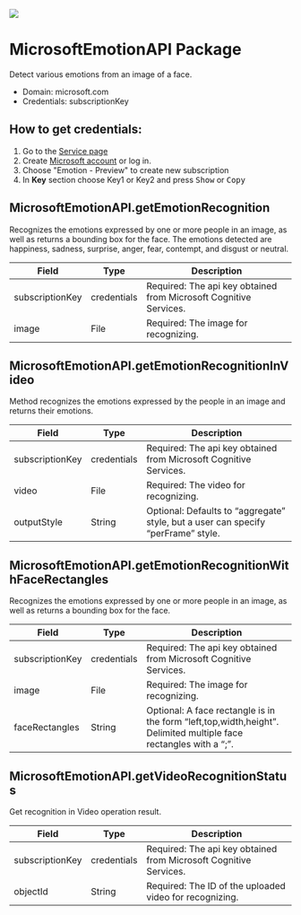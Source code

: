 [![](https://scdn.rapidapi.com/RapidAPI_banner.png)](https://rapidapi.com/package/MicrosoftEmotionAPI/functions?utm_source=RapidAPIGitHub_MicrosoftEmotionFunctions&utm_medium=button&utm_content=RapidAPI_GitHub)


# MicrosoftEmotionAPI Package
Detect various emotions from an image of a face. 
* Domain: microsoft.com
* Credentials: subscriptionKey

## How to get credentials: 
 1. Go to the [Service page](https://www.microsoft.com/cognitive-services/en-us/computer-vision-api)
 2. Create [Microsoft account](https://www.microsoft.com/cognitive-services/en-US/subscriptions) or log in. 
 3. Choose "Emotion - Preview" to create new subscription
 4. In **Key** section choose Key1 or Key2 and press <kbd>Show</kbd> or  <kbd>Copy</kbd>

## MicrosoftEmotionAPI.getEmotionRecognition
Recognizes the emotions expressed by one or more people in an image, as well as returns a bounding box for the face. The emotions detected are happiness, sadness, surprise, anger, fear, contempt, and disgust or neutral. 

| Field          | Type       | Description
|----------------|------------|----------
| subscriptionKey| credentials| Required: The api key obtained from Microsoft Cognitive Services.
| image          | File       | Required: The image for recognizing.

## MicrosoftEmotionAPI.getEmotionRecognitionInVideo
Method recognizes the emotions expressed by the people in an image and returns their emotions.

| Field          | Type       | Description
|----------------|------------|----------
| subscriptionKey| credentials| Required: The api key obtained from Microsoft Cognitive Services.
| video          | File       | Required: The video for recognizing.
| outputStyle    | String     | Optional: Defaults to “aggregate” style, but a user can specify “perFrame” style.

## MicrosoftEmotionAPI.getEmotionRecognitionWithFaceRectangles
Recognizes the emotions expressed by one or more people in an image, as well as returns a bounding box for the face.

| Field          | Type       | Description
|----------------|------------|----------
| subscriptionKey| credentials| Required: The api key obtained from Microsoft Cognitive Services.
| image          | File       | Required: The image for recognizing.
| faceRectangles | String     | Optional: A face rectangle is in the form “left,top,width,height”. Delimited multiple face rectangles with a “;”.

## MicrosoftEmotionAPI.getVideoRecognitionStatus
Get recognition in Video operation result.

| Field          | Type       | Description
|----------------|------------|----------
| subscriptionKey| credentials| Required: The api key obtained from Microsoft Cognitive Services.
| objectId       | String     | Required: The ID of the uploaded video for recognizing.

